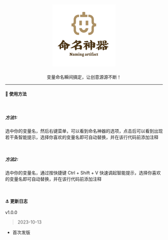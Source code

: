 <h2 align="center">
    <img src="./logo.png" height="200">
</h2>

<div align="center">变量命名瞬间搞定，让创意源源不断！</div>

---

#### 🚀 使用方法

<br>

##### 方法1:

选中你的变量名，然后右键菜单，可以看到命名神器的选项，点击后可以看到出现若干条智能提示，选择你喜欢的变量名即可自动替换，并在该行代码前添加注释

<br>

##### 方法2:

选中你的变量名，通过按快捷键 Ctrl + Shift + V 快速调起智能提示，选择你喜欢的变量名即可自动替换，并在该行代码前添加注释

<br>

#### ⚓️ 更新日志

v1.0.0

> 2023-10-13

* 首次发版